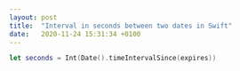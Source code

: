 ```yaml
---
layout: post
title:  "Interval in seconds between two dates in Swift"
date:   2020-11-24 15:31:34 +0100
---
```

```swift
let seconds = Int(Date().timeIntervalSince(expires))
```